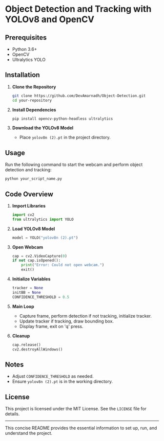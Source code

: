 # Object Detection and Tracking with YOLOv8 and OpenCV

## Prerequisites

- Python 3.6+
- OpenCV
- Ultralytics YOLO

## Installation

1. **Clone the Repository**
    ```bash
    git clone https://github.com/DevAmarnadh/Object-Detection.git
    cd your-repository
    ```

2. **Install Dependencies**
    ```bash
    pip install opencv-python-headless ultralytics
    ```

3. **Download the YOLOv8 Model**
    - Place `yolov8n (2).pt` in the project directory.

## Usage

Run the following command to start the webcam and perform object detection and tracking:

```bash
python your_script_name.py
```

## Code Overview

1. **Import Libraries**
    ```python
    import cv2
    from ultralytics import YOLO
    ```

2. **Load YOLOv8 Model**
    ```python
    model = YOLO("yolov8n (2).pt")
    ```

3. **Open Webcam**
    ```python
    cap = cv2.VideoCapture(0)
    if not cap.isOpened():
        print("Error: Could not open webcam.")
        exit()
    ```

4. **Initialize Variables**
    ```python
    tracker = None
    initBB = None
    CONFIDENCE_THRESHOLD = 0.5
    ```

5. **Main Loop**
    - Capture frame, perform detection if not tracking, initialize tracker.
    - Update tracker if tracking, draw bounding box.
    - Display frame, exit on 'q' press.

6. **Cleanup**
    ```python
    cap.release()
    cv2.destroyAllWindows()
    ```

## Notes

- Adjust `CONFIDENCE_THRESHOLD` as needed.
- Ensure `yolov8n (2).pt` is in the working directory.

## License

This project is licensed under the MIT License. See the `LICENSE` file for details.

---

This concise README provides the essential information to set up, run, and understand the project.
